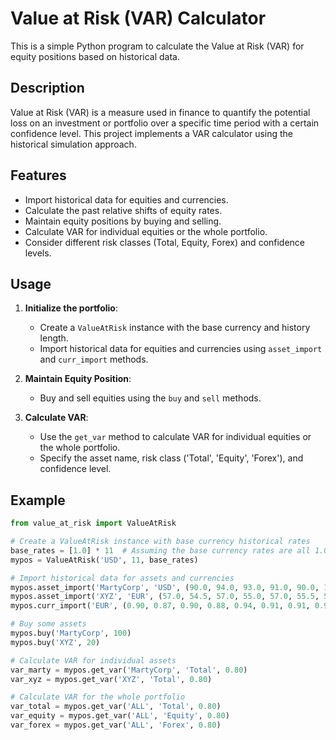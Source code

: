 # Value at Risk (VAR) Calculator

This is a simple Python program to calculate the Value at Risk (VAR) for equity positions based on historical data.

## Description

Value at Risk (VAR) is a measure used in finance to quantify the potential loss on an investment or portfolio over a specific time period with a certain confidence level. This project implements a VAR calculator using the historical simulation approach.

## Features

- Import historical data for equities and currencies.
- Calculate the past relative shifts of equity rates.
- Maintain equity positions by buying and selling.
- Calculate VAR for individual equities or the whole portfolio.
- Consider different risk classes (Total, Equity, Forex) and confidence levels.

## Usage

1. **Initialize the portfolio**:
    - Create a `ValueAtRisk` instance with the base currency and history length.
    - Import historical data for equities and currencies using `asset_import` and `curr_import` methods.

2. **Maintain Equity Position**:
    - Buy and sell equities using the `buy` and `sell` methods.

3. **Calculate VAR**:
    - Use the `get_var` method to calculate VAR for individual equities or the whole portfolio.
    - Specify the asset name, risk class ('Total', 'Equity', 'Forex'), and confidence level.

## Example

```python
from value_at_risk import ValueAtRisk

# Create a ValueAtRisk instance with base currency historical rates
base_rates = [1.0] * 11  # Assuming the base currency rates are all 1.0
mypos = ValueAtRisk('USD', 11, base_rates)

# Import historical data for assets and currencies
mypos.asset_import('MartyCorp', 'USD', (90.0, 94.0, 93.0, 91.0, 90.0, 100.0, 104.0, 103.0, 101.0, 99.0, 100.0))
mypos.asset_import('XYZ', 'EUR', (57.0, 54.5, 57.0, 55.0, 57.0, 55.5, 57.0, 56.0, 57.0, 55.5, 57.0))
mypos.curr_import('EUR', (0.90, 0.87, 0.90, 0.88, 0.94, 0.91, 0.91, 0.99, 0.90, 0.92, 0.92))

# Buy some assets
mypos.buy('MartyCorp', 100)
mypos.buy('XYZ', 20)

# Calculate VAR for individual assets
var_marty = mypos.get_var('MartyCorp', 'Total', 0.80)
var_xyz = mypos.get_var('XYZ', 'Total', 0.80)

# Calculate VAR for the whole portfolio
var_total = mypos.get_var('ALL', 'Total', 0.80)
var_equity = mypos.get_var('ALL', 'Equity', 0.80)
var_forex = mypos.get_var('ALL', 'Forex', 0.80)
